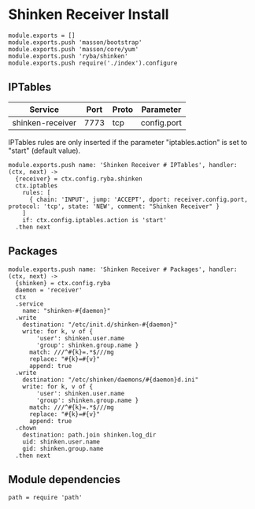 
# Shinken Receiver Install

    module.exports = []
    module.exports.push 'masson/bootstrap'
    module.exports.push 'masson/core/yum'
    module.exports.push 'ryba/shinken'
    module.exports.push require('./index').configure

## IPTables

| Service          | Port  | Proto | Parameter       |
|------------------|-------|-------|-----------------|
| shinken-receiver | 7773  |  tcp  |   config.port   |

IPTables rules are only inserted if the parameter "iptables.action" is set to
"start" (default value).

    module.exports.push name: 'Shinken Receiver # IPTables', handler: (ctx, next) ->
      {receiver} = ctx.config.ryba.shinken
      ctx.iptables
        rules: [
          { chain: 'INPUT', jump: 'ACCEPT', dport: receiver.config.port, protocol: 'tcp', state: 'NEW', comment: "Shinken Receiver" }
        ]
        if: ctx.config.iptables.action is 'start'
      .then next

## Packages

    module.exports.push name: 'Shinken Receiver # Packages', handler: (ctx, next) ->
      {shinken} = ctx.config.ryba
      daemon = 'receiver'
      ctx
      .service
        name: "shinken-#{daemon}"
      .write
        destination: "/etc/init.d/shinken-#{daemon}"
        write: for k, v of {
            'user': shinken.user.name
            'group': shinken.group.name }
          match: ///^#{k}=.*$///mg
          replace: "#{k}=#{v}"
          append: true
      .write
        destination: "/etc/shinken/daemons/#{daemon}d.ini"
        write: for k, v of {
            'user': shinken.user.name
            'group': shinken.group.name }
          match: ///^#{k}=.*$///mg
          replace: "#{k}=#{v}"
          append: true
      .chown
        destination: path.join shinken.log_dir
        uid: shinken.user.name
        gid: shinken.group.name
      .then next

## Module dependencies

    path = require 'path'
